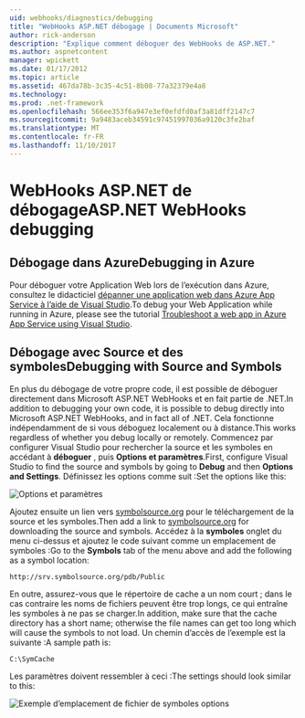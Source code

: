 ```yaml
---
uid: webhooks/diagnostics/debugging
title: "WebHooks ASP.NET débogage | Documents Microsoft"
author: rick-anderson
description: "Explique comment déboguer des WebHooks de ASP.NET."
ms.author: aspnetcontent
manager: wpickett
ms.date: 01/17/2012
ms.topic: article
ms.assetid: 467da78b-3c35-4c51-8b08-77a32379e4a8
ms.technology: 
ms.prod: .net-framework
ms.openlocfilehash: 566ee353f6a947e3ef0efdfd0af3a81dff2147c7
ms.sourcegitcommit: 9a9483aceb34591c97451997036a9120c3fe2baf
ms.translationtype: MT
ms.contentlocale: fr-FR
ms.lasthandoff: 11/10/2017
---
```

# <a name="aspnet-webhooks-debugging"></a><span data-ttu-id="410e3-103">WebHooks ASP.NET de débogage</span><span class="sxs-lookup"><span data-stu-id="410e3-103">ASP.NET WebHooks debugging</span></span>  

## <a name="debugging-in-azure"></a><span data-ttu-id="410e3-104">Débogage dans Azure</span><span class="sxs-lookup"><span data-stu-id="410e3-104">Debugging in Azure</span></span>

<span data-ttu-id="410e3-105">Pour déboguer votre Application Web lors de l’exécution dans Azure, consultez le didacticiel [dépanner une application web dans Azure App Service à l’aide de Visual Studio](https://azure.microsoft.com/en-us/documentation/articles/web-sites-dotnet-troubleshoot-visual-studio/#webserverlogs).</span><span class="sxs-lookup"><span data-stu-id="410e3-105">To debug your Web Application while running in Azure, please see the tutorial [Troubleshoot a web app in Azure App Service using Visual Studio](https://azure.microsoft.com/en-us/documentation/articles/web-sites-dotnet-troubleshoot-visual-studio/#webserverlogs).</span></span>

## <a name="debugging-with-source-and-symbols"></a><span data-ttu-id="410e3-106">Débogage avec Source et des symboles</span><span class="sxs-lookup"><span data-stu-id="410e3-106">Debugging with Source and Symbols</span></span>

<span data-ttu-id="410e3-107">En plus du débogage de votre propre code, il est possible de déboguer directement dans Microsoft ASP.NET WebHooks et en fait partie de .NET.</span><span class="sxs-lookup"><span data-stu-id="410e3-107">In addition to debugging your own code, it is possible to debug directly into Microsoft ASP.NET WebHooks, and in fact all of .NET.</span></span> <span data-ttu-id="410e3-108">Cela fonctionne indépendamment de si vous déboguez localement ou à distance.</span><span class="sxs-lookup"><span data-stu-id="410e3-108">This works regardless of whether you debug locally or remotely.</span></span> <span data-ttu-id="410e3-109">Commencez par configurer Visual Studio pour rechercher la source et les symboles en accédant à **déboguer** , puis **Options et paramètres**.</span><span class="sxs-lookup"><span data-stu-id="410e3-109">First, configure Visual Studio to find the source and symbols by going to **Debug** and then **Options and Settings**.</span></span> <span data-ttu-id="410e3-110">Définissez les options comme suit :</span><span class="sxs-lookup"><span data-stu-id="410e3-110">Set the options like this:</span></span>

![Options et paramètres](_static/SourceSymbols.png)

<span data-ttu-id="410e3-112">Ajoutez ensuite un lien vers [symbolsource.org](http://symbolsource.org) pour le téléchargement de la source et les symboles.</span><span class="sxs-lookup"><span data-stu-id="410e3-112">Then add a link to [symbolsource.org](http://symbolsource.org) for downloading the source and symbols.</span></span> <span data-ttu-id="410e3-113">Accédez à la **symboles** onglet du menu ci-dessus et ajoutez le code suivant comme un emplacement de symboles :</span><span class="sxs-lookup"><span data-stu-id="410e3-113">Go to the **Symbols** tab of the menu above and add the following as a symbol location:</span></span>

```
http://srv.symbolsource.org/pdb/Public
```

<span data-ttu-id="410e3-114">En outre, assurez-vous que le répertoire de cache a un nom court ; dans le cas contraire les noms de fichiers peuvent être trop longs, ce qui entraîne les symboles à ne pas se charger.</span><span class="sxs-lookup"><span data-stu-id="410e3-114">In addition, make sure that the cache directory has a short name; otherwise the file names can get too long which will cause the symbols to not load.</span></span> <span data-ttu-id="410e3-115">Un chemin d’accès de l’exemple est la suivante :</span><span class="sxs-lookup"><span data-stu-id="410e3-115">A sample path is:</span></span>

```
C:\SymCache
```

<span data-ttu-id="410e3-116">Les paramètres doivent ressembler à ceci :</span><span class="sxs-lookup"><span data-stu-id="410e3-116">The settings should look similar to this:</span></span>

![Exemple d’emplacement de fichier de symboles options](_static/SymSource.png)
